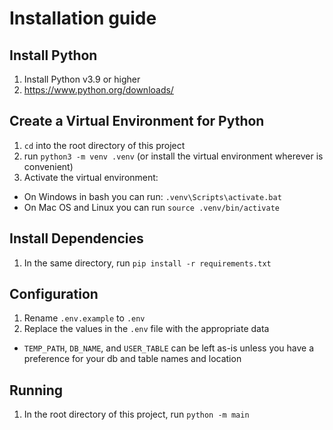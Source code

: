 # Installation guide

## Install Python
1. Install Python v3.9 or higher
2. https://www.python.org/downloads/

## Create a Virtual Environment for Python
1. `cd` into the root directory of this project
2. run `python3 -m venv .venv` (or install the virtual environment wherever is convenient)
3. Activate the virtual environment:
 * On Windows in bash you can run: `.venv\Scripts\activate.bat`
 * On Mac OS and Linux you can run `source .venv/bin/activate`

## Install Dependencies

1. In the same directory, run `pip install -r requirements.txt`

## Configuration
1. Rename `.env.example` to `.env`
2. Replace the values in the `.env` file with the appropriate data
 * `TEMP_PATH`, `DB_NAME`, and `USER_TABLE` can be left as-is unless you have a preference for your db and table names and location 

## Running
1. In the root directory of this project, run `python -m main`